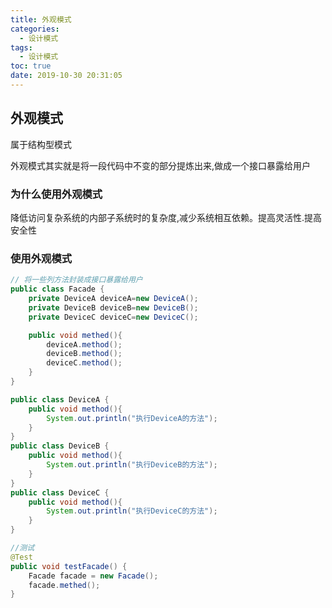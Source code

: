```yaml
---
title: 外观模式
categories:
  - 设计模式
tags:
  - 设计模式
toc: true
date: 2019-10-30 20:31:05
---
```

## 外观模式

属于结构型模式

外观模式其实就是将一段代码中不变的部分提炼出来,做成一个接口暴露给用户

### 为什么使用外观模式

降低访问复杂系统的内部子系统时的复杂度,减少系统相互依赖。提高灵活性.提高安全性

### 使用外观模式

```java
// 将一些列方法封装成接口暴露给用户
public class Facade {
    private DeviceA deviceA=new DeviceA();
    private DeviceB deviceB=new DeviceB();
    private DeviceC deviceC=new DeviceC();

    public void methed(){
        deviceA.method();
        deviceB.method();
        deviceC.method();
    }
}

public class DeviceA {
    public void method(){
        System.out.println("执行DeviceA的方法");
    }
}
public class DeviceB {
    public void method(){
        System.out.println("执行DeviceB的方法");
    }
}
public class DeviceC {
    public void method(){
        System.out.println("执行DeviceC的方法");
    }
}

//测试
@Test
public void testFacade() {
    Facade facade = new Facade();
    facade.methed();
}
```
